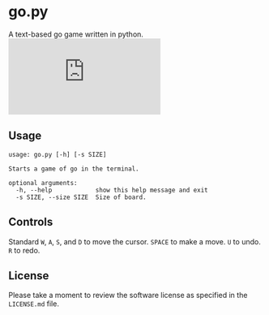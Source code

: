 # go.py

A text-based go game written in python.
[![Run on Repl.it](https://repl.it/badge/github/davesque/go.py)](https://repl.it/github/davesque/go.py)


## Usage

    usage: go.py [-h] [-s SIZE]
    
    Starts a game of go in the terminal.
    
    optional arguments:
      -h, --help            show this help message and exit
      -s SIZE, --size SIZE  Size of board.

## Controls

Standard `W`, `A`, `S`, and `D` to move the cursor.  `SPACE` to make a move.  `U` to undo.  `R` to redo.

## License

Please take a moment to review the software license as specified in the
`LICENSE.md` file.

